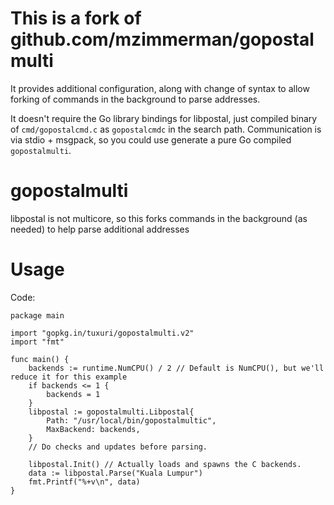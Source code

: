 # This is a fork of github.com/mzimmerman/gopostalmulti

It provides additional configuration, along with change of syntax to allow forking of commands in the background to parse addresses.

It doesn't require the Go library bindings for libpostal, just compiled binary of `cmd/gopostalcmd.c` as `gopostalcmdc` in the search path. Communication is via stdio + msgpack, so you could use generate a pure Go compiled `gopostalmulti`.

# gopostalmulti
libpostal is not multicore, so this forks commands in the background (as needed) to help parse additional addresses

# Usage

Code:
```
package main

import "gopkg.in/tuxuri/gopostalmulti.v2"
import "fmt"

func main() {
	backends := runtime.NumCPU() / 2 // Default is NumCPU(), but we'll reduce it for this example
	if backends <= 1 {
		backends = 1
	}
	libpostal := gopostalmulti.Libpostal{
		Path: "/usr/local/bin/gopostalmultic",
		MaxBackend: backends,
	}
	// Do checks and updates before parsing.
	
	libpostal.Init() // Actually loads and spawns the C backends.
	data := libpostal.Parse("Kuala Lumpur")
	fmt.Printf("%+v\n", data)
}
```
